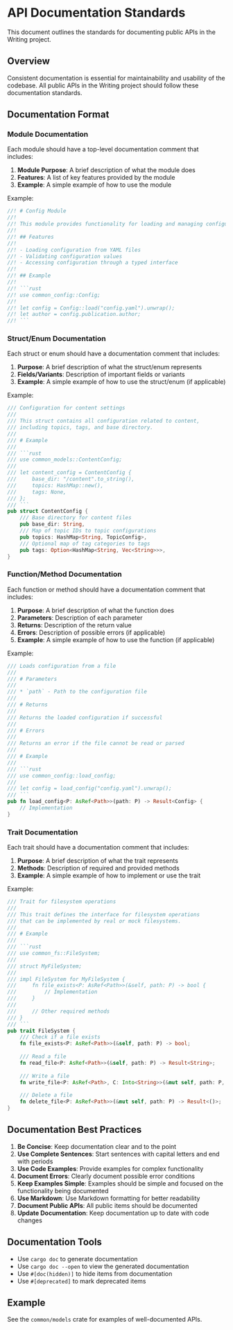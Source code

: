 # API Documentation Standards

This document outlines the standards for documenting public APIs in the Writing project.

## Overview

Consistent documentation is essential for maintainability and usability of the codebase. All public APIs in the Writing project should follow these documentation standards.

## Documentation Format

### Module Documentation

Each module should have a top-level documentation comment that includes:

1. **Module Purpose**: A brief description of what the module does
2. **Features**: A list of key features provided by the module
3. **Example**: A simple example of how to use the module

Example:

```rust
//! # Config Module
//! 
//! This module provides functionality for loading and managing configuration.
//! 
//! ## Features
//! 
//! - Loading configuration from YAML files
//! - Validating configuration values
//! - Accessing configuration through a typed interface
//! 
//! ## Example
//! 
//! ```rust
//! use common_config::Config;
//! 
//! let config = Config::load("config.yaml").unwrap();
//! let author = config.publication.author;
//! ```
```

### Struct/Enum Documentation

Each struct or enum should have a documentation comment that includes:

1. **Purpose**: A brief description of what the struct/enum represents
2. **Fields/Variants**: Description of important fields or variants
3. **Example**: A simple example of how to use the struct/enum (if applicable)

Example:

```rust
/// Configuration for content settings
///
/// This struct contains all configuration related to content,
/// including topics, tags, and base directory.
///
/// # Example
///
/// ```rust
/// use common_models::ContentConfig;
///
/// let content_config = ContentConfig {
///     base_dir: "/content".to_string(),
///     topics: HashMap::new(),
///     tags: None,
/// };
/// ```
pub struct ContentConfig {
    /// Base directory for content files
    pub base_dir: String,
    /// Map of topic IDs to topic configurations
    pub topics: HashMap<String, TopicConfig>,
    /// Optional map of tag categories to tags
    pub tags: Option<HashMap<String, Vec<String>>>,
}
```

### Function/Method Documentation

Each function or method should have a documentation comment that includes:

1. **Purpose**: A brief description of what the function does
2. **Parameters**: Description of each parameter
3. **Returns**: Description of the return value
4. **Errors**: Description of possible errors (if applicable)
5. **Example**: A simple example of how to use the function (if applicable)

Example:

```rust
/// Loads configuration from a file
///
/// # Parameters
///
/// * `path` - Path to the configuration file
///
/// # Returns
///
/// Returns the loaded configuration if successful
///
/// # Errors
///
/// Returns an error if the file cannot be read or parsed
///
/// # Example
///
/// ```rust
/// use common_config::load_config;
///
/// let config = load_config("config.yaml").unwrap();
/// ```
pub fn load_config<P: AsRef<Path>>(path: P) -> Result<Config> {
    // Implementation
}
```

### Trait Documentation

Each trait should have a documentation comment that includes:

1. **Purpose**: A brief description of what the trait represents
2. **Methods**: Description of required and provided methods
3. **Example**: A simple example of how to implement or use the trait

Example:

```rust
/// Trait for filesystem operations
///
/// This trait defines the interface for filesystem operations
/// that can be implemented by real or mock filesystems.
///
/// # Example
///
/// ```rust
/// use common_fs::FileSystem;
///
/// struct MyFileSystem;
///
/// impl FileSystem for MyFileSystem {
///     fn file_exists<P: AsRef<Path>>(&self, path: P) -> bool {
///         // Implementation
///     }
///     
///     // Other required methods
/// }
/// ```
pub trait FileSystem {
    /// Check if a file exists
    fn file_exists<P: AsRef<Path>>(&self, path: P) -> bool;
    
    /// Read a file
    fn read_file<P: AsRef<Path>>(&self, path: P) -> Result<String>;
    
    /// Write a file
    fn write_file<P: AsRef<Path>, C: Into<String>>(&mut self, path: P, content: C) -> Result<()>;
    
    /// Delete a file
    fn delete_file<P: AsRef<Path>>(&mut self, path: P) -> Result<()>;
}
```

## Documentation Best Practices

1. **Be Concise**: Keep documentation clear and to the point
2. **Use Complete Sentences**: Start sentences with capital letters and end with periods
3. **Use Code Examples**: Provide examples for complex functionality
4. **Document Errors**: Clearly document possible error conditions
5. **Keep Examples Simple**: Examples should be simple and focused on the functionality being documented
6. **Use Markdown**: Use Markdown formatting for better readability
7. **Document Public APIs**: All public items should be documented
8. **Update Documentation**: Keep documentation up to date with code changes

## Documentation Tools

- Use `cargo doc` to generate documentation
- Use `cargo doc --open` to view the generated documentation
- Use `#[doc(hidden)]` to hide items from documentation
- Use `#[deprecated]` to mark deprecated items

## Example

See the `common/models` crate for examples of well-documented APIs. 